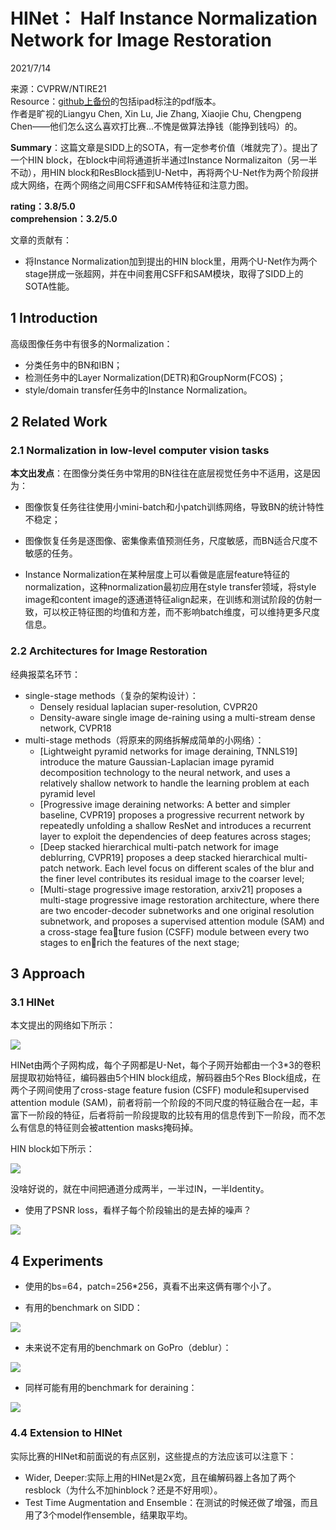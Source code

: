 # HINet： Half Instance Normalization Network for Image Restoration  

2021/7/14  

来源：CVPRW/NTIRE21  
Resource：[github上备份](https://github.com/YouCaiJun98/YouCaiJun98.github.io/blob/master/articles/CV/Denoising/HINet%EF%BC%9AHalf%20Instance%20Normalization%20Network%20for%20Ima.pdf)的包括ipad标注的pdf版本。  
作者是旷视的Liangyu Chen, Xin Lu, Jie Zhang, Xiaojie Chu, Chengpeng Chen——他们怎么这么喜欢打比赛...不愧是做算法挣钱（能挣到钱吗）的。  

**Summary**：这篇文章是SIDD上的SOTA，有一定参考价值（堆就完了）。提出了一个HIN block，在block中间将通道折半通过Instance Normalizaiton（另一半不动），用HIN block和ResBlock插到U-Net中，再将两个U-Net作为两个阶段拼成大网络，在两个网络之间用CSFF和SAM传特征和注意力图。    

**rating：3.8/5.0**  
**comprehension：3.2/5.0**  

文章的贡献有：  
* 将Instance Normalization加到提出的HIN block里，用两个U-Net作为两个stage拼成一张超网，并在中间套用CSFF和SAM模块，取得了SIDD上的SOTA性能。  

## 1 Introduction  
高级图像任务中有很多的Normalization：  
* 分类任务中的BN和IBN；  
* 检测任务中的Layer Normalization(DETR)和GroupNorm(FCOS)；  
* style/domain transfer任务中的Instance Normalization。  


## 2 Related Work  
### 2.1  Normalization in low-level computer vision tasks  
**本文出发点**：在图像分类任务中常用的BN往往在底层视觉任务中不适用，这是因为：  
* 图像恢复任务往往使用小mini-batch和小patch训练网络，导致BN的统计特性不稳定；  
* 图像恢复任务是逐图像、密集像素值预测任务，尺度敏感，而BN适合尺度不敏感的任务。  

* Instance Normalization在某种层度上可以看做是底层feature特征的normalization，这种normalization最初应用在style transfer领域，将style image和content image的逐通道特征align起来，在训练和测试阶段的仿射一致，可以校正特征图的均值和方差，而不影响batch维度，可以维持更多尺度信息。  

### 2.2 Architectures for Image Restoration  
经典报菜名环节：  
* single-stage methods（复杂的架构设计）：  
    * Densely residual laplacian super-resolution, CVPR20  
    * Density-aware single image de-raining using a multi-stream dense network, CVPR18  
* multi-stage methods（将原来的网络拆解成简单的小网络）：  
    * [Lightweight pyramid networks for image deraining, TNNLS19] introduce the mature Gaussian-Laplacian image pyramid decomposition technology to the neural network, and uses a relatively shallow network to handle the learning problem at each pyramid level  
    * [Progressive image deraining networks: A better and simpler baseline, CVPR19] proposes a progressive recurrent network by repeatedly unfolding a shallow ResNet and introduces a recurrent layer to exploit the dependencies of deep features across stages;  
    * [Deep stacked hierarchical multi-patch network for image deblurring, CVPR19] proposes a deep stacked hierarchical multi-patch network. Each level focus on different scales of the blur and the finer level contributes its residual image to the coarser level;  
    * [Multi-stage progressive image restoration, arxiv21] proposes a multi-stage progressive image restoration architecture, where there are two encoder-decoder subnetworks and one original resolution subnetwork, and proposes a supervised attention module (SAM) and a cross-stage feature fusion (CSFF) module between every two stages to enrich the features of the next stage;  

## 3 Approach  
### 3.1 HINet  
本文提出的网络如下所示：

![](https://raw.githubusercontent.com/YouCaiJun98/MyPicBed/main/imgs/202107140008.jpg)  

HINet由两个子网构成，每个子网都是U-Net，每个子网开始都由一个3*3的卷积层提取初始特征，编码器由5个HIN block组成，解码器由5个Res Block组成，在两个子网间使用了cross-stage feature fusion (CSFF) module和supervised attention module (SAM)，前者将前一个阶段的不同尺度的特征融合在一起，丰富下一阶段的特征，后者将前一阶段提取的比较有用的信息传到下一阶段，而不怎么有信息的特征则会被attention masks掩码掉。  

HIN block如下所示：  

![](https://raw.githubusercontent.com/YouCaiJun98/MyPicBed/main/imgs/202107140010.png)  

没啥好说的，就在中间把通道分成两半，一半过IN，一半Identity。  


* 使用了PSNR loss，看样子每个阶段输出的是去掉的噪声？  

![](https://raw.githubusercontent.com/YouCaiJun98/MyPicBed/main/imgs/202107140009.png)  

## 4 Experiments  
* 使用的bs=64，patch=256*256，真看不出来这俩有哪个小了。  

* 有用的benchmark on SIDD：  

![](https://raw.githubusercontent.com/YouCaiJun98/MyPicBed/main/imgs/202107140011.png)  

* 未来说不定有用的benchmark on GoPro（deblur）：  

![](https://raw.githubusercontent.com/YouCaiJun98/MyPicBed/main/imgs/202107140012.png)  

* 同样可能有用的benchmark for deraining：  

![](https://raw.githubusercontent.com/YouCaiJun98/MyPicBed/main/imgs/202107140013.png)  

### 4.4 Extension to HINet  
实际比赛的HINet和前面说的有点区别，这些提点的方法应该可以注意下：  
* Wider, Deeper:实际上用的HINet是2x宽，且在编解码器上各加了两个resblock（为什么不加hinblock？还是不好用呗）。  
* Test Time Augmentation and Ensemble：在测试的时候还做了增强，而且用了3个model作ensemble，结果取平均。  







